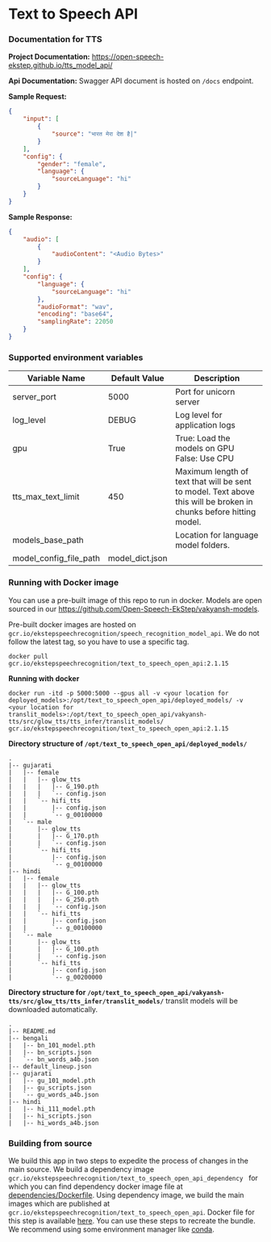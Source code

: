 # Text to Speech API

### Documentation for TTS
**Project Documentation:**  https://open-speech-ekstep.github.io/tts_model_api/

**Api Documentation:** Swagger API document is hosted on `/docs` endpoint.

**Sample Request:**
```json
{
    "input": [
        {
            "source": "भारत मेरा देश है|"
        }
    ],
    "config": {
        "gender": "female",
        "language": {
            "sourceLanguage": "hi"
        }
    }
}
```

**Sample Response:**
```json
{
    "audio": [
        {
            "audioContent": "<Audio Bytes>"
        }
    ],
    "config": {
        "language": {
            "sourceLanguage": "hi"
        },
        "audioFormat": "wav",
        "encoding": "base64",
        "samplingRate": 22050
    }
}
```

### Supported environment variables

| **Variable Name**      | **Default Value** | **Description**                                                                                                   |
|------------------------|-------------------|-------------------------------------------------------------------------------------------------------------------|
| server_port            | 5000              | Port for unicorn server                                                                                           |
| log_level              | DEBUG             | Log level for application logs                                                                                    |
| gpu                    | True              | True: Load the models on GPU False: Use CPU                                                                       |
| tts_max_text_limit     | 450               | Maximum length of text that will be sent to model. Text above this will be broken in chunks before hitting model. |
| models_base_path       |                   | Location for language model folders.                                                                              |
| model_config_file_path | model_dict.json   |                                                                                                                   |

### Running with Docker image

You can use a pre-built image of this repo to run in docker. Models are open sourced in our https://github.com/Open-Speech-EkStep/vakyansh-models.

Pre-built docker images are hosted on `gcr.io/ekstepspeechrecognition/speech_recognition_model_api`.
We do not follow the latest tag, so you have to use a specific tag.

```
docker pull gcr.io/ekstepspeechrecognition/text_to_speech_open_api:2.1.15
```

**Running with docker**

```shell
docker run -itd -p 5000:5000 --gpus all -v <your location for deployed_models>:/opt/text_to_speech_open_api/deployed_models/ -v <your location for translit_models>:/opt/text_to_speech_open_api/vakyansh-tts/src/glow_tts/tts_infer/translit_models/ gcr.io/ekstepspeechrecognition/text_to_speech_open_api:2.1.15
```


**Directory structure of `/opt/text_to_speech_open_api/deployed_models/`**

```shell
.
|-- gujarati
|   |-- female
|   |   |-- glow_tts
|   |   |   |-- G_190.pth
|   |   |   `-- config.json
|   |   `-- hifi_tts
|   |       |-- config.json
|   |       `-- g_00100000
|   `-- male
|       |-- glow_tts
|       |   |-- G_170.pth
|       |   `-- config.json
|       `-- hifi_tts
|           |-- config.json
|           `-- g_00100000
|-- hindi
|   |-- female
|   |   |-- glow_tts
|   |   |   |-- G_100.pth
|   |   |   |-- G_250.pth
|   |   |   `-- config.json
|   |   `-- hifi_tts
|   |       |-- config.json
|   |       `-- g_00100000
|   `-- male
|       |-- glow_tts
|       |   |-- G_100.pth
|       |   `-- config.json
|       `-- hifi_tts
|           |-- config.json
|           `-- g_00200000
```

**Directory structure for `/opt/text_to_speech_open_api/vakyansh-tts/src/glow_tts/tts_infer/translit_models/`** translit models will be downloaded automatically.

```shell
.
|-- README.md
|-- bengali
|   |-- bn_101_model.pth
|   |-- bn_scripts.json
|   `-- bn_words_a4b.json
|-- default_lineup.json
|-- gujarati
|   |-- gu_101_model.pth
|   |-- gu_scripts.json
|   `-- gu_words_a4b.json
|-- hindi
|   |-- hi_111_model.pth
|   |-- hi_scripts.json
|   |-- hi_words_a4b.json
```

### Building from source

We build this app in two steps to expedite the process of changes in the main source. We build a dependency image `gcr.io/ekstepspeechrecognition/text_to_speech_open_api_dependency
` for which you can find dependency docker image file at [dependencies/Dockerfile](dependencies/Dockerfile). 
Using dependency image, we build the main images which are published at `gcr.io/ekstepspeechrecognition/text_to_speech_open_api`. Docker file for this step is available [here](Dockerfile).
You can use these steps to recreate the bundle. We recommend using some environment manager like [conda](https://github.com/conda/conda).